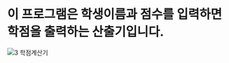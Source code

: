 # 이 프로그램은 학생이름과 점수를 입력하면 학점을 출력하는 산출기입니다.
![3 학점계산기](https://user-images.githubusercontent.com/84886608/131206314-5b339517-b784-47da-bac7-393fb34d2727.png)
